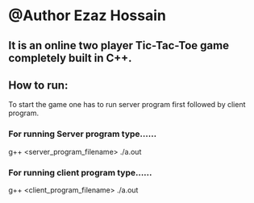 # @Author Ezaz Hossain

##  It is an online two player Tic-Tac-Toe game completely built in C++.

## How to run:
To start the game one has to run server program first followed by client program.

### For running Server program type......
g++ <server_program_filename>
./a.out

### For running client program type......
g++ <client_program_filename>
./a.out

